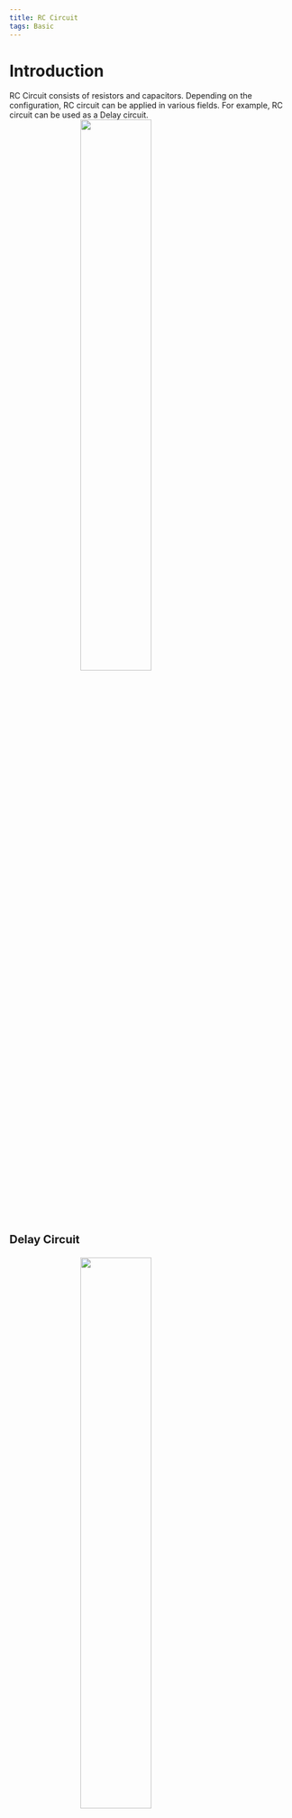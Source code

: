 ```yaml
---
title: RC Circuit
tags: Basic
---  
```


# Introduction  
RC Circuit consists of resistors and capacitors. Depending on the configuration, RC circuit can be applied in various fields. For example, RC circuit can be used as a Delay circuit.  
<img class="image image--xl" src="/assets/images/contents/RC_Circuit/capacitor_simple.jpg" style="display: block;margin-left: auto;margin-right: auto;width: 50%;"/>
<p style="font-size: 20px;font-weight: bold;">Delay Circuit</p>

<img class="image image--xl" src="/assets/images/contents/RC_Circuit/illustration_of_capacitor_charging.jpg" style="display: block;margin-left: auto;margin-right: auto;width: 50%;"/>  

# Step Response  
<img class="image image--lg" src="/assets/images/contents/RC_Circuit/capacitor_step_response.jpg" style="display: block;margin-left: auto;margin-right: auto;width: 50%;"/>  

# Limits

## Voltage Rating
Every capacitor has a limit on the amount of voltage that it can withstand across its plates. The voltage rating specifies the maximum dc voltage that can be applied without risk of damage to the device. Below is a datasheet of a MLCC. Appropriate capacitors must be selected to avoid damage to the circuit.  
<img class="image image--xl" src="/assets/images/contents/RC_Circuit/datasheet_mlcc.jpg" style="height: 200px; display: block;margin-left: auto;margin-right: auto;width: 90%;"/>  

## Temperature Coefficient  
The temperature coefficient indicates the amount and direction of a change in capacitance value with temperature. For example, a negative temperature coefficient of 150 ppm/°C for a 1 mF capacitor means that for every degree rise in temperature, the capacitance decreases by 150 pF.  

## Leakage  
No insulating material is perfect. The dielectric of any capacitor will conduct some very small amount of current. Thus, the charge on a capacitor will eventually leak off. Some types of capacitors, such as large electrolytic types, have higher leakages than others.  
<img class="image image--md" src="/assets/images/contents/RC_Circuit/capacitor_leakage_eq_circuit.jpg" style="display: block;margin-left: auto;margin-right: auto;width: 50%;"/>  

# Types of Capacitors  
[Mica Capacitor](https://eepower.com/capacitor-guide/types/mica-capacitor/#)  
Mica capacitors are available with capacitance values ranging from 1 pF to 0.1 mF and voltage ratings from 100 V dc to 2,500 V dc. Mica has a typical dielectric constant of 5.

[Ceramic Capacitor](https://eepower.com/capacitor-guide/types/ceramic-capacitor/)  
Ceramic dielectrics provide very high dielectric constants (1,200 is typical). As a result, comparatively high capacitance values can be achieved in a small physical size. Ceramic capacitors typically are available in capacitance values ranging from 1 pF to 100 mF with voltage ratings up to 6 kV.  

[Plastic-Film Capacitors](https://eepower.com/capacitor-guide/types/film-capacitor/)  
A film capacitor is a capacitor that uses a thin plastic film as the dielectric. They are relatively cheap, stable over time and have low self-inductance and ESR, while some film capacitors can withstand large reactive power values.  

[Electrolytic Capacitors](https://eepower.com/capacitor-guide/types/electrolytic-capacitor/)  
An electrolytic capacitor is a polarized capacitor which uses an electrolyte to achieve a larger capacitance than other capacitor types. Electrolytic capacitors have polarity. So, they must be forward biased.  

# Calculation of capacitance  
## Series  
1/Ceq = 1/C1 + 1/C2 + ... + 1/Cn

## Parallel  
Ceq = C1 + C2 + ... + Cn

# Applications  
<img class="image image--xl" src="/assets/images/contents/RC_Circuit/DelayCircuit.jpg" style="display: block;margin-left: auto;margin-right: auto;width: 50%;"/>
<p style="font-size: 20px;font-weight: bold;">Delay Circuit</p>
<p style="font-size: 15px;font-weight: normal;">The larger R2, the longer it will take for the neon lamp to fully light up.</p>

<img class="image image--xl" src="/assets/images/contents/RC_Circuit/DelayCircuit.jpg" style="display: block;margin-left: auto;margin-right: auto;width: 50%;"/>
<p style="font-size: 20px;font-weight: bold;">Relay Circuit</p>
<p style="font-size: 15px;font-weight: normal;">The larger R2, the longer it will take for the neon lamp to fully light up.</p>

<img class="image image--xl" src="/assets/images/contents/RC_Circuit/RC_Charging.jpg" style="display: block;margin-left: auto;margin-right: auto;width: 50%;"/>
<p style="font-size: 20px;font-weight: bold;">Charging State</p>
<p style="font-size: 15px;font-weight: normal;">4~5τ can be used as a settling time.</p>

<img class="image image--xl" src="/assets/images/contents/RC_Circuit/RC_Discharging.jpg" style="display: block;margin-left: auto;margin-right: auto;width: 50%;"/>
<p style="font-size: 20px;font-weight: bold;">Discharging State</p>
<p style="font-size: 15px;font-weight: normal;">4~5τ can be used as a settling time.</p>

----  

<div class="item">
  <div class="item__image">
    <img class="image" src="/assets/images/contents/refs.jpg"/>
  </div>
  <div class="item__content">
    <div class="item__header">
      <p style='font-size=6px;font-weight: bold;'>References</p>
      <p style='font-size=5px;'>- Charles Alexander, Matthew Sadiku - Fundamentals of Electric Circuits-McGraw-Hill Science_Engineering_Math (2012)</p>
      <p style='font-size=5px;'>- thomas l. floyd - Principles of Electric Circuits 10th ed</p>
    </div>
  </div>
</div>
